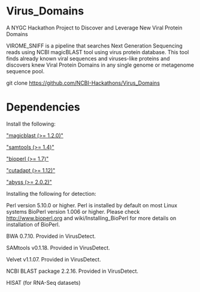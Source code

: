 # Virus_Domains
A NYGC Hackathon Project to Discover and Leverage New Viral Protein Domains

VIROME_SNIFF is a pipeline that searches Next Generation Sequencing reads using NCBI magicBLAST tool using virus protein database. 
This tool finds already known viral sequences and viruses-like proteins and discovers knew Viral Protein Domains in any single genome or metagenome sequence pool. 



git clone https://github.com/NCBI-Hackathons/Virus_Domains


# Dependencies

Install the following:

["magicblast (>= 1.2.0)"](https://ftp.ncbi.nlm.nih.gov/blast/executables/magicblast/LATEST)  

["samtools (>= 1.4)"](http://samtools.sourceforge.net/)

["bioperl (>= 1.7)"](http://search.cpan.org/~cjfields/BioPerl-1.007001/BioPerl.pm)

["cutadapt (>= 1.12)"](http://cutadapt.readthedocs.io/en/stable/installation.html)

["abyss (>= 2.0.2)"](https://github.com/bcgsc/abyss)



Installing the following for detection: 

Perl version 5.10.0 or higher. Perl is installed by default on most Linux systems
BioPerl version 1.006 or higher. Please check http://www.bioperl.org and wiki/Installing_BioPerl for more details on installation of BioPerl.

BWA 0.7.10. Provided in VirusDetect.

SAMtools v0.1.18. Provided in VirusDetect.

Velvet v1.1.07. Provided in VirusDetect.

NCBI BLAST package 2.2.16. Provided in VirusDetect.

HISAT (for RNA-Seq datasets)










